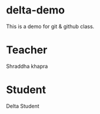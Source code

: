 # delta-demo
This is a demo for git &amp; github class.
# Teacher
Shraddha khapra
# Student
Delta Student
